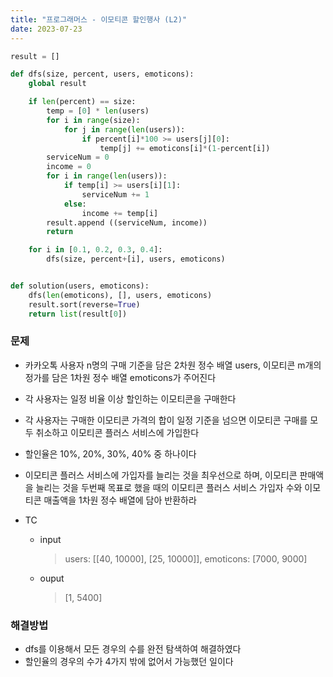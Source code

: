 ```yaml
---
title: "프로그래머스 - 이모티콘 할인행사 (L2)"
date: 2023-07-23
---
```


```python
result = []

def dfs(size, percent, users, emoticons):
    global result

    if len(percent) == size:
        temp = [0] * len(users)
        for i in range(size):
            for j in range(len(users)):
                if percent[i]*100 >= users[j][0]:
                    temp[j] += emoticons[i]*(1-percent[i])
        serviceNum = 0
        income = 0
        for i in range(len(users)):
            if temp[i] >= users[i][1]:
                serviceNum += 1
            else:
                income += temp[i]
        result.append ((serviceNum, income))
        return

    for i in [0.1, 0.2, 0.3, 0.4]:
        dfs(size, percent+[i], users, emoticons)


def solution(users, emoticons):
    dfs(len(emoticons), [], users, emoticons)
    result.sort(reverse=True)
    return list(result[0])
```

### 문제

- 카카오톡 사용자 n명의 구매 기준을 담은 2차원 정수 배열 users, 이모티콘 m개의 정가를 담은 1차원 정수 배열 emoticons가 주어진다
- 각 사용자는 일정 비율 이상 할인하는 이모티콘을 구매한다
- 각 사용자는 구매한 이모티콘 가격의 합이 일정 기준을 넘으면 이모티콘 구매를 모두 취소하고 이모티콘 플러스 서비스에 가입한다
- 할인율은 10%, 20%, 30%, 40% 중 하나이다
- 이모티콘 플러스 서비스에 가입자를 늘리는 것을 최우선으로 하며, 이모티콘 판매액을 늘리는 것을 두번째 목표로 했을 때의 이모티콘 플러스 서비스 가입자 수와 이모티콘 매출액을 1차원 정수 배열에 담아 반환하라

- TC
  - input
    > users: [[40, 10000], [25, 10000]], emoticons: [7000, 9000]
  - ouput
    > [1, 5400]

### 해결방법

- dfs를 이용해서 모든 경우의 수를 완전 탐색하여 해결하였다
- 할인율의 경우의 수가 4가지 밖에 없어서 가능했던 일이다
